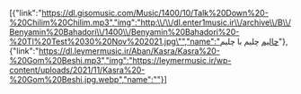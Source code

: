 [{"link":"https://dl.gisomusic.com/Music/1400/10/Talk%20Down%20-%20Chilim%20Chilim.mp3","img":"http:\\/\\/dl.enter1music.ir\\/archive\\/B\\/Benyamin%20Bahadori\\/1400\\/Benyamin%20Bahadori%20-%20Tl%20Test%2030%20Nov%202021.jpg\"","name":"چالیم چلیم با چلیم"},{"link":"https://dl.leymermusic.ir/Aban/Kasra/Kasra%20-%20Gom%20Beshi.mp3","img":"https://leymermusic.ir/wp-content/uploads/2021/11/Kasra%20-%20Gom%20Beshi.jpg.webp","name":""}]
